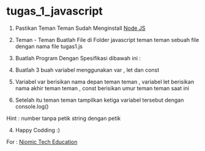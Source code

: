 # tugas_1_javascript

 1. Pastikan Teman Teman Sudah Menginstall [Node JS](https://nodejs.org/ "Node JS")

 2. Teman - Teman Buatlah File di Folder javascript teman teman sebuah file dengan nama file tugas1.js

 3. Buatlah Program Dengan Spesifikasi dibawah ini :

 4.   Buatlah 3 buah variabel menggunakan var , let dan const
 5.   Variabel var berisikan nama depan teman teman , variabel let berisikan nama akhir teman teman , const berisikan umur teman teman saat ini
 6.   Setelah itu teman teman tampilkan ketiga variabel tersebut dengan console.log()

Hint : number tanpa petik string dengan petik

   4. Happy Codding :)

For : [Niomic Tech Education](https://niomic.com/)
